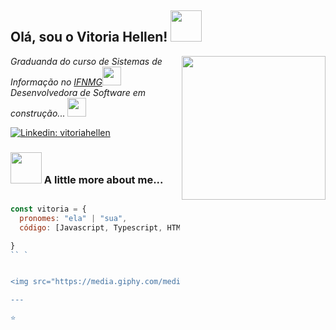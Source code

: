 <h2> Olá, sou o Vitoria Hellen! <img src="https://media.giphy.com/media/mGcNjsfWAjY5AEZNw6/giphy.gif" width="50"></h2>
<img align='right' src="https://media.giphy.com/media/ieyl9zmCjO4b4t6qoY/giphy.gif" width="230">
<p><em> Graduanda do curso de Sistemas de Informação no <a href="https://www.ifnmg.edu.br/porteirinha">IFNMG</a><img src="https://media.giphy.com/media/fYSnHlufseco8Fh93Z/giphy.gif" width="30"></br>Desenvolvedora de Software em construção... <img src="https://media.giphy.com/media/WUlplcMpOCEmTGBtBW/giphy.gif" width="30"> 
</em></p>


[![Linkedin: vitoriahellen](https://img.shields.io/badge/-thaianebraga-blue?style=flat-square&logo=Linkedin&logoColor=white&link=https://www.linkedin.com/in/vitoria-hellen-ba5877145/)](https://www.linkedin.com/in/vitoria-hellen-ba5877145/)



### <img src="https://media.giphy.com/media/VgCDAzcKvsR6OM0uWg/giphy.gif" width="50"> A little more about me...  

```javascript

const vitoria = {
  pronomes: "ela" | "sua",
  código: [Javascript, Typescript, HTML, CSS, Php, Java],

}
`` `


<img src="https://media.giphy.com/media/LnQjpWaON8nhr21vNW/giphy.gif" width="60"> <em><b>I love connecting with different people</b> so if you want to say <b>hi, I'll be happy to meet you more!</b> :)</em>

---

⭐️ 
